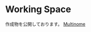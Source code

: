 Working Space
=======================
作成物を公開しております。
[Multinome](https://ryusei-jp-y.github.io/ryusei/Multinome/)
